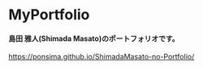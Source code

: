 # MyPortfolio
#### 島田 雅人(Shimada Masato)のポートフォリオです。
https://ponsima.github.io/ShimadaMasato-no-Portfolio/
